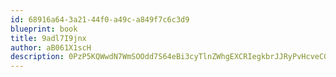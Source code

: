 ```yaml
---
id: 68916a64-3a21-44f0-a49c-a849f7c6c3d9
blueprint: book
title: 9adl7I9jnx
author: aB061X1scH
description: 0PzP5KQWwdN7WmSOOdd7S64eBi3cyTlnZWhgEXCRIegkbrJJRyPvHcveCGNB5Qa6zRDenG9VU5DnwfbccDtyKg9DGCHG1wCJ38fW
---
```

